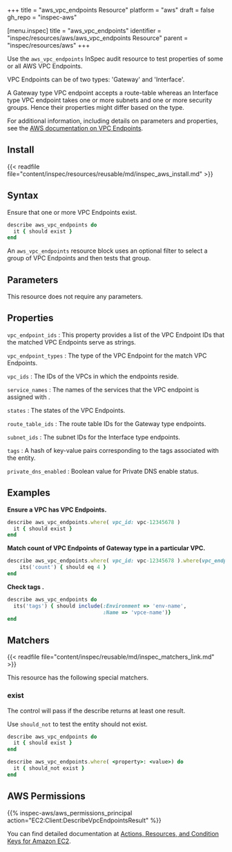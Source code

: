 +++
title = "aws_vpc_endpoints Resource"
platform = "aws"
draft = false
gh_repo = "inspec-aws"

[menu.inspec]
title = "aws_vpc_endpoints"
identifier = "inspec/resources/aws/aws_vpc_endpoints Resource"
parent = "inspec/resources/aws"
+++

Use the `aws_vpc_endpoints` InSpec audit resource to test properties of some or all AWS VPC Endpoints.

VPC Endpoints can be of two types: 'Gateway' and 'Interface'.

A Gateway type VPC endpoint accepts a route-table whereas an Interface type VPC endpoint takes one or more subnets and one or more security groups. Hence their properties might differ based on the type.

For additional information, including details on parameters and properties, see the [AWS documentation on VPC Endpoints](https://docs.aws.amazon.com/vpc/latest/userguide/vpc-endpoints.html).

## Install

{{< readfile file="content/inspec/resources/reusable/md/inspec_aws_install.md" >}}

## Syntax

Ensure that one or more VPC Endpoints exist.

```ruby
describe aws_vpc_endpoints do
  it { should exist }
end
```

An `aws_vpc_endpoints` resource block uses an optional filter to select a group of VPC Endpoints and then tests that group.

## Parameters

This resource does not require any parameters.

## Properties

`vpc_endpoint_ids`
: This property provides a list of the VPC Endpoint IDs that the matched VPC Endpoints serve as strings.

`vpc_endpoint_types`
: The type of the VPC Endpoint for the match VPC Endpoints.

`vpc_ids`
: The IDs of the VPCs in which the endpoints reside.

`service_names`
: The names of the services that the VPC endpoint is assigned with .

`states`
: The states of the VPC Endpoints.

`route_table_ids`
: The route table IDs for the Gateway type endpoints.

`subnet_ids`
: The subnet IDs for the Interface type endpoints.

`tags`
: A hash of key-value pairs corresponding to the tags associated with the entity.

`private_dns_enabled`
: Boolean value for Private DNS enable status.

## Examples

**Ensure a VPC has VPC Endpoints.**

```ruby
describe aws_vpc_endpoints.where( vpc_id: vpc-12345678 )
  it { should exist }
end
```

**Match count of VPC Endpoints of Gateway type in a particular VPC.**

```ruby
describe aws_vpc_endpoints.where( vpc_id: vpc-12345678 ).where(vpc_endpoint_type: "Gateway") do
    its('count') { should eq 4 }
end
```

**Check tags    .**

```ruby
describe aws_vpc_endpoints do
  its('tags') { should include(:Environment => 'env-name',
                               :Name => 'vpce-name')}
end
```

## Matchers

{{< readfile file="content/inspec/reusable/md/inspec_matchers_link.md" >}}

This resource has the following special matchers.

### exist

The control will pass if the describe returns at least one result.

Use `should_not` to test the entity should not exist.

```ruby
describe aws_vpc_endpoints do
  it { should exist }
end
```

```ruby
describe aws_vpc_endpoints.where( <property>: <value>) do
  it { should_not exist }
end
```

## AWS Permissions

{{% inspec-aws/aws_permissions_principal action="EC2:Client:DescribeVpcEndpointsResult" %}}

You can find detailed documentation at [Actions, Resources, and Condition Keys for Amazon EC2](https://docs.aws.amazon.com/IAM/latest/UserGuide/list_amazonec2.html).
